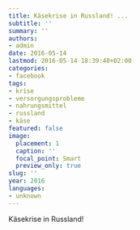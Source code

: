 ```yaml
---
title: Käsekrise in Russland! ...
subtitle: ''
summary: ''
authors:
- admin
date: 2016-05-14
lastmod: 2016-05-14 18:39:40+02:00
categories:
- facebook
tags:
- krise
- versorgungsprobleme
- nahrungsmittel
- russland
- käse
featured: false
image:
  placement: 1
  caption: ''
  focal_point: Smart
  preview_only: true
slug: ''
year: 2016
languages:
- unknown
---
```


Käsekrise in Russland!